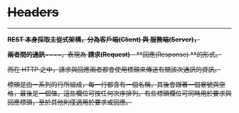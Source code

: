 # ~~Headers~~

---

~~**REST **~~~~本身採取主從式架構，分為~~~~**客戶端\(**~~~~Client~~~~**\) **~~~~與 服務端~~~~**\(Server\)，**~~

~~**兩者間的通訊**~~~~，表現為 ~~~~**請求\(Request\)**~~~~ - ~~~~**回應\(Response\) **~~~~的形式。~~

~~而在 HTTP 之中，請求與回應兩者都會使用標頭來傳送有關該次通訊的資訊。~~

~~標頭是由一系列的行所組成，每一行都含有一個名稱，其後會跟著一個冒號與空格，最後是一個值。這些欄位可按任何次序排列。有些標頭欄位可同時用於要求與回應標頭，至於其他則僅適用於要求或回應。~~

